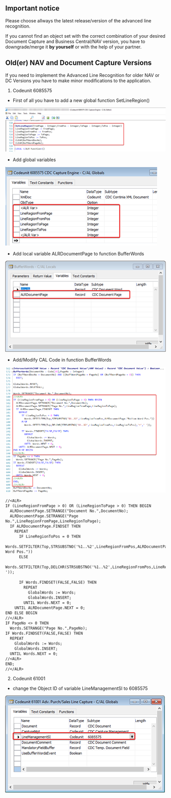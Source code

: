 ## Important notice ##
Please choose allways the latest release/version of the advanced line recognition.

If you cannot find an object set with the correct combination of your desired Document Capture and Business Central/NAV version, you have to downgrade/merge it **by yourself** or with the help of your partner.

## Old(er) NAV and Document Capture Versions ##
If you need to implement the Advanced Line Recognition for older NAV or DC Versions you have to make minor modifications to the application.

1. Codeunit 6085575
* First of all you have to add a new global function SetLineRegion() 

![Function SetLineRegion](../Documentation/COD6085575_SetLineRegion.png)
* Add global variables

![Global Variables](../Documentation/COD6085575_Global_Variables.png)

* Add local variable ALRDocumentPage to function BufferWords

![Global Variables](../Documentation/COD6085575_LocalVariable_in_BufferWords.png)

* Add/Modify CAL Code in function BufferWords

![Global Variables](../Documentation/COD6085575_BufferWords_ALR.png)

```
//<ALR>
IF (LineRegionFromPage > 0) OR (LineRegionToPage > 0) THEN BEGIN
  ALRDocumentPage.SETRANGE("Document No.",DocumentNo);
  ALRDocumentPage.SETRANGE("Page No.",LineRegionFromPage,LineRegionToPage);
  IF ALRDocumentPage.FINDSET THEN
    REPEAT
      IF LineRegionToPos = 0 THEN
        Words.SETFILTER(Top,STRSUBSTNO('%1..%2',LineRegionFromPos,ALRDocumentPage."Bottom Word Pos."))
      ELSE
        Words.SETFILTER(Top,DELCHR(STRSUBSTNO('%1..%2',LineRegionFromPos,LineRegionToPos),'=',' '));

      IF Words.FINDSET(FALSE,FALSE) THEN
        REPEAT
          GlobalWords := Words;
          GlobalWords.INSERT;
        UNTIL Words.NEXT = 0;
    UNTIL ALRDocumentPage.NEXT = 0;
END ELSE BEGIN
//</ALR>
IF PageNo <> 0 THEN
  Words.SETRANGE("Page No.",PageNo);
IF Words.FINDSET(FALSE,FALSE) THEN
  REPEAT
    GlobalWords := Words;
    GlobalWords.INSERT;
  UNTIL Words.NEXT = 0;
//<ALR>
END;
//</ALR>
```

2. Codeunit 61001
* change the Object ID of variable LineManagementSI to 6085575

![Global Variables](../Documentation/COD61001_ChangeCodeunitID_Variable_61001.png)
